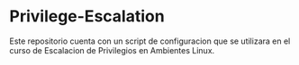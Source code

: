 # Privilege-Escalation
Este repositorio cuenta con un script de configuracion que se utilizara en el curso de Escalacion de Privilegios en Ambientes Linux.
